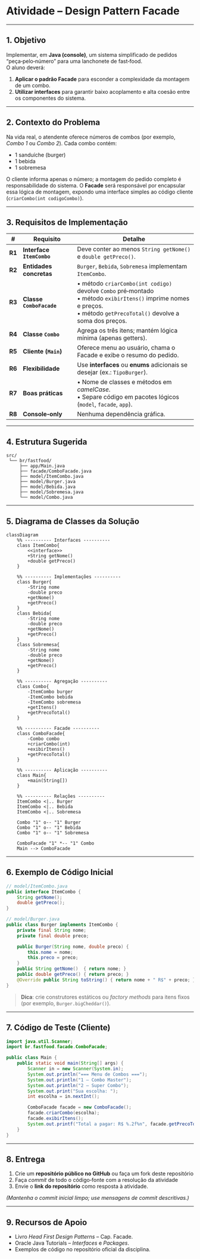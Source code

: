 # Atividade – Design Pattern **Facade**  

---

## 1. Objetivo  
Implementar, em **Java (console)**, um sistema simplificado de pedidos “peça‑pelo‑número” para uma lanchonete de fast‑food.  
O aluno deverá:

1. **Aplicar o padrão Facade** para esconder a complexidade da montagem de um combo.  
2. **Utilizar interfaces** para garantir baixo acoplamento e alta coesão entre os componentes do sistema.  

---

## 2. Contexto do Problema  
Na vida real, o atendente oferece números de combos (por exemplo, *Combo 1* ou *Combo 2*). Cada combo contém:  

* 1 sanduíche (burger)  
* 1 bebida  
* 1 sobremesa  

O cliente informa apenas o número; a montagem do pedido completo é responsabilidade do sistema. O **Facade** será responsável por encapsular essa lógica de montagem, expondo uma interface simples ao código cliente (`criarCombo(int codigoCombo)`).

---

## 3. Requisitos de Implementação  

| # | Requisito | Detalhe |
|---|-----------|---------|
| **R1** | **Interface `ItemCombo`** | Deve conter ao menos `String getNome()` e `double getPreco()`. |
| **R2** | **Entidades concretas** | `Burger`, `Bebida`, `Sobremesa` implementam `ItemCombo`. |
| **R3** | **Classe `ComboFacade`** | • método `criarCombo(int codigo)` devolve `Combo` pré‑montado<br> • método `exibirItens()` imprime nomes e preços.<br>• método `getPrecoTotal()` devolve a soma dos preços. |
| **R4** | **Classe `Combo`** | Agrega os três itens; mantém lógica mínima (apenas getters). |
| **R5** | **Cliente (`Main`)** | Oferece menu ao usuário, chama o Facade e exibe o resumo do pedido. |
| **R6** | **Flexibilidade** | Use **interfaces** ou **enums** adicionais se desejar (ex.: `TipoBurger`). |
| **R7** | **Boas práticas** | • Nome de classes e métodos em *camelCase*.<br> • Separe código em pacotes lógicos (`model`, `facade`, `app`). |
| **R8** | **Console‑only** | Nenhuma dependência gráfica. |

---

## 4. Estrutura Sugerida

```text
src/
 └── br/fastfood/
     ├── app/Main.java
     ├── facade/ComboFacade.java
     ├── model/ItemCombo.java
     ├── model/Burger.java
     ├── model/Bebida.java
     ├── model/Sobremesa.java
     └── model/Combo.java
```

---

## 5. Diagrama de Classes da Solução  

```mermaid
classDiagram
    %% ---------- Interfaces ----------
    class ItemCombo{
        <<interface>>
        +String getNome()
        +double getPreco()
    }

    %% ---------- Implementações ----------
    class Burger{
        -String nome
        -double preco
        +getNome()
        +getPreco()
    }
    class Bebida{
        -String nome
        -double preco
        +getNome()
        +getPreco()
    }
    class Sobremesa{
        -String nome
        -double preco
        +getNome()
        +getPreco()
    }

    %% ---------- Agregação ----------
    class Combo{
        -ItemCombo burger
        -ItemCombo bebida
        -ItemCombo sobremesa
        +getItens()
        +getPrecoTotal()
    }

    %% ---------- Facade ----------
    class ComboFacade{
        -Combo combo
        +criarCombo(int)
        +exibirItens()
        +getPrecoTotal()
    }

    %% ---------- Aplicação ----------
    class Main{
        +main(String[])
    }

    %% ---------- Relações ----------
    ItemCombo <|.. Burger
    ItemCombo <|.. Bebida
    ItemCombo <|.. Sobremesa

    Combo "1" o-- "1" Burger
    Combo "1" o-- "1" Bebida
    Combo "1" o-- "1" Sobremesa

    ComboFacade "1" *-- "1" Combo
    Main --> ComboFacade
```

---

## 6. Exemplo de Código Inicial  

```java
// model/ItemCombo.java
public interface ItemCombo {
    String getNome();
    double getPreco();
}

// model/Burger.java
public class Burger implements ItemCombo {
    private final String nome;
    private final double preco;

    public Burger(String nome, double preco) {
        this.nome = nome;
        this.preco = preco;
    }
    public String getNome()  { return nome; }
    public double getPreco() { return preco; }
    @Override public String toString() { return nome + " R$" + preco; }
}
```

> **Dica**: crie construtores estáticos ou *factory methods* para itens fixos (por exemplo, `Burger.bigCheddar()`).

---

## 7. Código de Teste (Cliente)  

```java
import java.util.Scanner;
import br.fastfood.facade.ComboFacade;

public class Main {
    public static void main(String[] args) {
        Scanner in = new Scanner(System.in);
        System.out.println("=== Menu de Combos ===");
        System.out.println("1 – Combo Master");
        System.out.println("2 – Super Combo");
        System.out.print("Sua escolha: ");
        int escolha = in.nextInt();

        ComboFacade facade = new ComboFacade();
        facade.criarCombo(escolha);
        facade.exibirItens();
        System.out.printf("Total a pagar: R$ %.2f%n", facade.getPrecoTotal());
    }
}
```

---

## 8. Entrega  

1. Crie um **repositório público no GitHub** ou faça um fork deste repositório
2. Faça *commit* de todo o código‑fonte com a resolução da atividade
3. Envie o **link do repositório** como resposta à atividade.  

*(Mantenha o commit inicial limpo; use mensagens de commit descritivas.)*

---

## 9. Recursos de Apoio  

* Livro *Head First Design Patterns* – Cap. Facade.  
* Oracle Java Tutorials – *Interfaces* e *Packages*.  
* Exemplos de código no repositório oficial da disciplina.  
